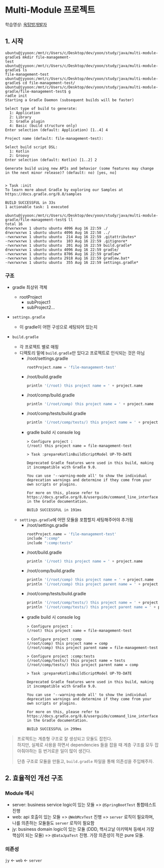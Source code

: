 # Multi-Module 프로젝트

학습영상: [옥탑방개발자](https://youtu.be/1ZiBjduthSg?si=qsu0LgTLABwfcVcH)

## 1. 시작

```shell
ubuntu@jyyoon:/mnt/c/Users/c/Desktop/dev/yoon/study/java/multi-module-gradle$ mkdir file-management-
test
ubuntu@jyyoon:/mnt/c/Users/c/Desktop/dev/yoon/study/java/multi-module-gradle$ ls
file-management-test
ubuntu@jyyoon:/mnt/c/Users/c/Desktop/dev/yoon/study/java/multi-module-gradle$ cd file-management-test/
ubuntu@jyyoon:/mnt/c/Users/c/Desktop/dev/yoon/study/java/multi-module-gradle/file-management-test$ g
radle init
Starting a Gradle Daemon (subsequent builds will be faster)

Select type of build to generate:
  1: Application
  2: Library
  3: Gradle plugin
  4: Basic (build structure only)
Enter selection (default: Application) [1..4] 4

Project name (default: file-management-test):

Select build script DSL:
  1: Kotlin
  2: Groovy
Enter selection (default: Kotlin) [1..2] 2

Generate build using new APIs and behavior (some features may change in the next minor release)? (default: no) [yes, no]


> Task :init
To learn more about Gradle by exploring our Samples at https://docs.gradle.org/8.8/samples

BUILD SUCCESSFUL in 33s
1 actionable task: 1 executed

ubuntu@jyyoon:/mnt/c/Users/c/Desktop/dev/yoon/study/java/multi-module-gradle/file-management-test$ ll
total 16
drwxrwxrwx 1 ubuntu ubuntu 4096 Aug 16 22:59 ./
drwxrwxrwx 1 ubuntu ubuntu 4096 Aug 16 22:58 ../
-rwxrwxrwx 1 ubuntu ubuntu  214 Aug 16 22:59 .gitattributes*
-rwxrwxrwx 1 ubuntu ubuntu  103 Aug 16 22:59 .gitignore*
-rwxrwxrwx 1 ubuntu ubuntu  201 Aug 16 22:59 build.gradle*
drwxrwxrwx 1 ubuntu ubuntu 4096 Aug 16 22:59 gradle/
-rwxrwxrwx 1 ubuntu ubuntu 8706 Aug 16 22:59 gradlew*
-rwxrwxrwx 1 ubuntu ubuntu 2918 Aug 16 22:59 gradlew.bat*
-rwxrwxrwx 1 ubuntu ubuntu  355 Aug 16 22:59 settings.gradle*
```

### 구조

- gradle 최상위 객체 
  - rootProject
    - subProject1
    - subProject2...

- `settings.gradle`
  - 이 gradle이 어떤 구성으로 세팅되어 있는지
- `build.gradle`
  - 각 프로젝트 별로 매핑
  - 디렉토리 밑에 `build.gradle`만 있다고 프로젝트로 인식되는 것은 아님
    - /root/settings.gradle
      ```groovy
      rootProject.name = 'file-management-test'
      ```
    - /root/build.gradle
      ```groovy
      println '(/root) this project name = ' + project.name
      ```
    - /root/comp/build.gradle
      ```groovy
      println '(/root/comp) this project name = ' + project.name
      ```
    - /root/comp/tests/build.gradle
      ```groovy
      println '(/root/comp/tests/) this project name = ' + project.name
      ```
    - gradle build 시 console log
      ```text
      > Configure project :
      (/root) this project name = file-management-test
         
      > Task :prepareKotlinBuildScriptModel UP-TO-DATE
          
      Deprecated Gradle features were used in this build, making it incompatible with Gradle 9.0.
         
      You can use '--warning-mode all' to show the individual deprecation warnings and determine if they come from your own scripts or plugins.
       
      For more on this, please refer to https://docs.gradle.org/8.8/userguide/command_line_interface.html#sec:command_line_warnings in the Gradle documentation.
      
      BUILD SUCCESSFUL in 191ms
      ```
  - `settings.gradle`에 어떤 모듈을 포함할지 세팅해주어야 추가됨
    - /root/settings.gradle
      ```groovy
      rootProject.name = 'file-management-test'
      include ":comp"
      include ":comp:tests"
      ```
    - /root/build.gradle
      ```groovy
      println '(/root) this project name = ' + project.name
      ```
    - /root/comp/build.gradle
      ```groovy
      println '(/root/comp) this project name = ' + project.name
      println '(/root/comp) this project parent name = ' + project.parent.name
      ```
    - /root/comp/tests/build.gradle
      ```groovy
      println '(/root/comp/tests/) this project name = ' + project.name
      println '(/root/comp/tests/) this project parent name = ' + project.parent.name
      ```
    - gradle build 시 console log
      ```text
      > Configure project :
      (/root) this project name = file-management-test
      
      > Configure project :comp
      (/root/comp) this project name = comp
      (/root/comp) this project parent name = file-management-test

      > Configure project :comp:tests
      (/root/comp/tests/) this project name = tests
      (/root/comp/tests/) this project parent name = comp
  
      > Task :prepareKotlinBuildScriptModel UP-TO-DATE
  
      Deprecated Gradle features were used in this build, making it incompatible with Gradle 9.0.
  
      You can use '--warning-mode all' to show the individual deprecation warnings and determine if they come from your own scripts or plugins.
  
      For more on this, please refer to https://docs.gradle.org/8.8/userguide/command_line_interface.html#sec:command_line_warnings in the Gradle documentation.
  
      BUILD SUCCESSFUL in 299ms
      ```

> 프로젝트는 계층형 구조로 잘 생성되고 모듈도 잡힌다. <br>
> 하지만, 실제로 사용을 하면서 dependencies 들을 잡을 때 계층 구조를 모두 잡아줘야하는 등 번거로운 일이 많이 생긴다.
> 
> 단층 구조로 모듈을 만들고, `build.gradle` 파일을 통해 의존성을 주입해주자.

## 2. 효율적인 개선 구조

### Module 예시

- server: business service logic이 있는 모듈 => `@SpringBootTest` 통합테스트 진행
- web: api 호출이 있는 모듈 => `@WebMcvTest` 진행 => `server` 로직이 필요하며, 나를 의존하는 모듈들도 `server` 로직이 필요함
- jy: business domain logic이 있는 모듈 (DDD, 헥사고날 아키텍쳐 등에서 가장 핵심이 되는 모듈) => `@DataJpaTest` 진행. 가장 의존성이 적은 pure 모듈.

### 의존성

`jy` <- `web` <- `server`